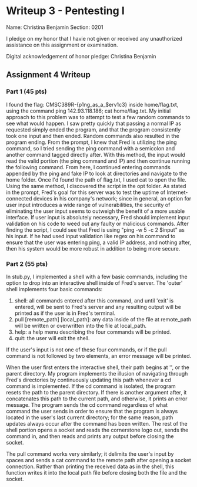 Writeup 3 - Pentesting I
======

Name: Christina Benjamin
Section: 0201

I pledge on my honor that I havie not given or received any unauthorized assistance on this assignment or examination.

Digital acknowledgement of honor pledge: Christina Benjamin

## Assignment 4 Writeup

### Part 1 (45 pts)

I found the flag: CMSC389R-{p1ng_as_a_$erv1c3} inside home/flag.txt, using the command ping 142.93.118.186; cat home/flag.txt. My initial approach to this problem was to attempt to test a few random commands to see what would happen. I saw pretty quickly that passing a normal IP as requested simply ended the program, and that the program consistently took one input and then ended. Random commands also resulted in the program ending. From the prompt, I knew that Fred is utilizing the ping command, so I tried sending the ping command with a semicolon and another command tagged directly after. With this method, the input would read the valid portion (the ping command and IP) and then continue running the following command. From here, I continued entering commands appended by the ping and fake IP to look at directories and navigate to the home folder. Once I'd found the path of flag.txt, I used cat to open the file. Using the same method, I discovered the script in the opt folder. As stated in the prompt, Fred's goal for this server was to test the uptime of Internet-connected devices in his company's network; since in general, an option for user input introduces a wide range of vulnerabilities, the security of eliminating the user input seems to outweigh the benefit of a more usable interface. If user input is absolutely necessary, Fred should implement input validation on his code to weed out any faulty or malicious commands. After finding the script, I could see that Fred is using "ping -w 5 -c 2 $input" as his input. If he had used input validation like regex on his command to ensure that the user was entering ping, a valid IP address, and nothing after, then his system would be more robust in addition to being more secure. 

### Part 2 (55 pts)

In stub.py, I implemented a shell with a few basic commands, including the option to drop into an interactive shell inside of Fred's server. The 'outer' shell implements four basic commands: 
1) shell: all commands entered after this command, and until 'exit' is entered, will be sent to Fred's server and any resulting output will be printed as if the user is in Fred's terminal. 
2) pull [remote_path] [local_path]: any data inside of the file at remote_path will be written or overwritten into the file at local_path. 
3) help: a help menu describing the four commands will be printed.
4) quit: the user will exit the shell. 

If the user's input is not one of these four commands, or if the pull command is not followed by two elements, an error message will be printed.

When the user first enters the interactive shell, their path begins at '\', or the parent directory. My program implements the illusion of navigating through Fred's directories by continuously updating this path whenever a cd command is implemented. If the cd command is isolated, the program resets the path to the parent directory. If there is another argument after, it concatenates this path to the current path, and otherwise, it prints an error message. The program sends the cd command regardless of what command the user sends in order to ensure that the program is always located in the user's last current directory; for the same reason, path updates always occur after the command has been written. The rest of the shell portion opens a socket and reads the cornerstone logo out, sends the command in, and then reads and prints any output before closing the socket. 

The pull command works very similarly; it delimits the user's input by spaces and sends a cat command to the remote path after opening a socket connection. Rather than printing the received data as in the shell, this function writes it into the local path file before closing both the file and the socket. 
